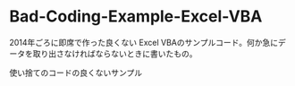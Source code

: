 # Bad-Coding-Example-Excel-VBA
2014年ごろに即席で作った良くない Excel VBAのサンプルコード。何か急にデータを取り出さなければならないときに書いたもの。

使い捨てのコードの良くないサンプル
